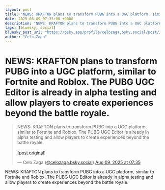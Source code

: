 ```yaml
---
layout: post
title: "NEWS: KRAFTON plans to transform PUBG into a UGC platform, similar to Fortnite and Roblox. The PUBG UGC Editor is already in alpha testing and allow players to create experiences beyond the battle royale."
date: 2025-08-09 07:35:06 +0000
description: "NEWS: KRAFTON plans to transform PUBG into a UGC platform, similar to Fortnite and Roblox. The PUBG UGC Editor is already in alpha testing and allow pla..."
tags: [bluesky, social]
bluesky_post_uri: "https://bsky.app/profile/celozaga.bsky.social/post/3lvxaxekeid2i"
author: "Celo Zaga"
---
```


<h1 class="bluesky-post-title">NEWS: KRAFTON plans to transform PUBG into a UGC platform, similar to Fortnite and Roblox.
The PUBG UGC Editor is already in alpha testing and allow players to create experiences beyond the battle royale.</h1>


<blockquote class="bluesky-embed" data-bluesky-uri="at://did:plc:lmh6rennptq77inaztnovw4b/app.bsky.feed.post/3lvxaxekeid2i" data-bluesky-embed-color-mode="system">
<p lang="">NEWS: KRAFTON plans to transform PUBG into a UGC platform, similar to Fortnite and Roblox.
The PUBG UGC Editor is already in alpha testing and allow players to create experiences beyond the battle royale.<br><br><a href="https://bsky.app/profile/celozaga.bsky.social/post/3lvxaxekeid2i">[post original]</a></p>
&mdash; Celo Zaga (<a href="https://bsky.app/profile/did:plc:lmh6rennptq77inaztnovw4b">@celozaga.bsky.social</a>) <a href="https://bsky.app/profile/celozaga.bsky.social/post/3lvxaxekeid2i">Aug 09, 2025 at 07:35</a>
</blockquote>
<script async src="https://embed.bsky.app/static/embed.js" charset="utf-8"></script>


<p class="bluesky-post-description">NEWS: KRAFTON plans to transform PUBG into a UGC platform, similar to Fortnite and Roblox.
The PUBG UGC Editor is already in alpha testing and allow players to create experiences beyond the battle royale.</p>

